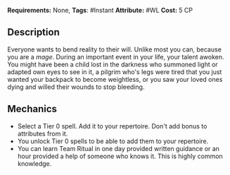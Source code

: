 **Requirements:** None, **Tags**: #Instant
**Attribute:** #WL  **Cost:** 5 CP  
## Description
Everyone wants to bend reality to their will. Unlike most you can, because you are a *mage*. 
During an important event in your life, your talent awoken. You might have been a child lost in the darkness who summoned light or adapted own eyes to see in it, a pilgrim who's legs were tired that you just wanted your backpack to become weightless, or you saw your loved ones dying and willed their wounds to stop bleeding. 


## Mechanics
* Select a Tier 0 spell. Add it to your repertoire. Don't add bonus to attributes from it. 
* You unlock Tier 0 spells to be able to add them to your repertoire.
* You can learn Team Ritual in one day provided written guidance or an hour provided a help of someone who knows it. This is highly common knowledge.
